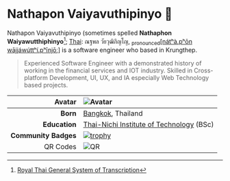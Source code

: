 # Nathapon Vaiyavuthipinyo :wave:

Nathapon Vaiyavuthipinyo (sometimes spelled **Nathaphon Waiyawutthiphinyo**[^1]; [Thai](https://en.wikipedia.org/wiki/Thai_language): ณฐพล วัยวุฒิภิญโญ, <sub>pronounced</sub>[[nátʰà.pʰōn wājjáwúttʰí.pʰīnjōː]](https://en.wikipedia.org/wiki/Help:IPA/Thai) is a software engineer who based in Krungthep.

> Experienced Software Engineer with a demonstrated history of working in the financial services and IOT industry. Skilled in Cross-platform Development, UI, UX, and IA especially Web Technology based projects.

|Avatar|![Avatar](https://gravatar.com/avatar/0a47d60471ee55d7951ed68abab36e4df6c3bd443fb000bbf6c50c612b9a8033)|
|--:|:--|
|**Born**|[Bangkok](https://en.wikipedia.org/wiki/Bangkok), Thailand|
|**Education**|[Thai-Nichi Institute of Technology](https://th.wikipedia.org/wiki/%E0%B8%AA%E0%B8%96%E0%B8%B2%E0%B8%9A%E0%B8%B1%E0%B8%99%E0%B9%80%E0%B8%97%E0%B8%84%E0%B9%82%E0%B8%99%E0%B9%82%E0%B8%A5%E0%B8%A2%E0%B8%B5%E0%B9%84%E0%B8%97%E0%B8%A2-%E0%B8%8D%E0%B8%B5%E0%B9%88%E0%B8%9B%E0%B8%B8%E0%B9%88%E0%B8%99) (BSc)|
|**Community Badges**|[![trophy](https://github-profile-trophy.vercel.app/?username=k13elle&rank=SECRET,SSS,SS,S,AAA,AA,A&no-bg=true&no-frame=true)](https://github.com/ryo-ma/github-profile-trophy)|
|QR Codes|![QR](https://gravatar.com/0a47d60471ee55d7951ed68abab36e4df6c3bd443fb000bbf6c50c612b9a8033.qr?s=256&type=user&version=3)|

[^1]: [Royal Thai General System of Transcription](https://en.wikipedia.org/wiki/Royal_Thai_General_System_of_Transcription)
